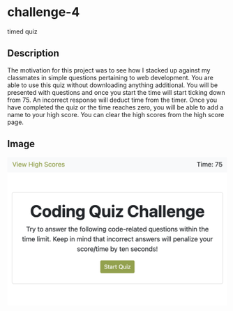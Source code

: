 # challenge-4
timed quiz

## Description
The motivation for this project was to see how I stacked up against my classmates in simple questions pertaining to web development. You are able to use this quiz without downloading anything additional. You will be presented with questions and once you start the time will start ticking down from 75. An incorrect response will deduct time from the timer. Once you have completed the quiz or the time reaches zero, you will be able to add a name to your high score. You can clear the high scores from the high score page.

## Image
![Image of Quiz](assets/images/quiz.jpg)
